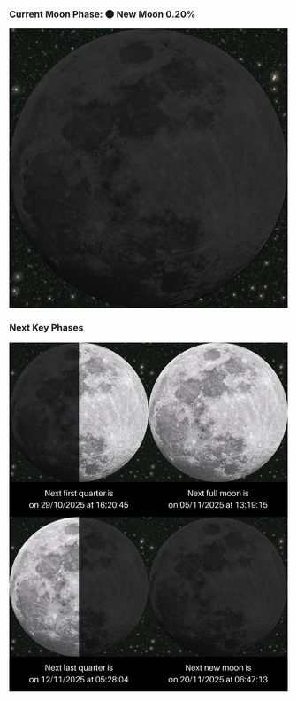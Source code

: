 ### Current Moon Phase: 🌑 New Moon 0.20%
![Moon Phase](moonphase.png)
### Next Key Phases
![Gallery](gallery.png)